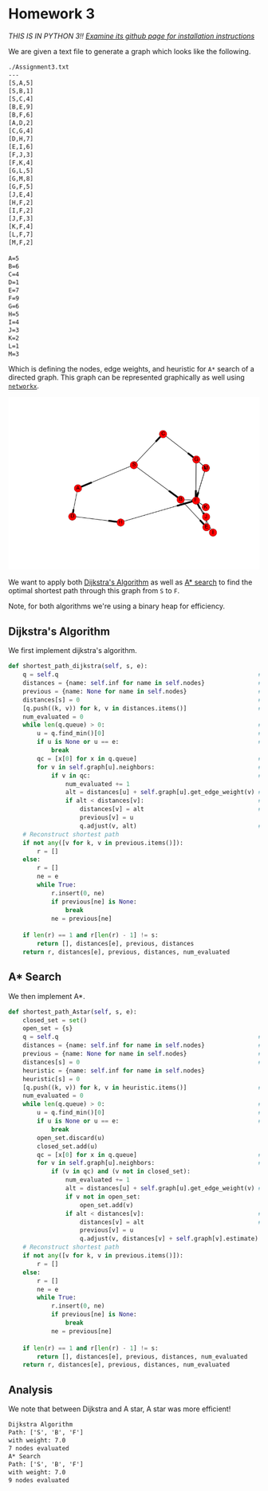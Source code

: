 # Homework 3

*THIS IS IN PYTHON 3!! [Examine its github page for installation
instructions](https://github.com/willzfarmer/CSCI3202)*

We are given a text file to generate a graph which looks like the following.

```
./Assignment3.txt
---
[S,A,5]
[S,B,1]
[S,C,4]
[B,E,9]
[B,F,6]
[A,D,2]
[C,G,4]
[D,H,7]
[E,I,6]
[F,J,3]
[F,K,4]
[G,L,5]
[G,M,8]
[G,F,5]
[J,E,4]
[H,F,2]
[I,F,2]
[J,F,3]
[K,F,4]
[L,F,7]
[M,F,2]

A=5
B=6
C=4
D=1
E=7
F=9
G=6
H=5
I=4
J=3
K=2
L=1
M=3
```

Which is defining the nodes, edge weights, and heuristic for `A*` search of a
directed graph. This graph can be represented graphically as well using
[`networkx`](https://networkx.github.io).

![png](./graph.png)

We want to apply both [Dijkstra's
Algorithm](https://en.wikipedia.org/wiki/Dijkstra%27s_algorithm) as well as
[A* search](https://en.wikipedia.org/wiki/A*_search_algorithm) to find the
optimal shortest path through this graph from `S` to `F`.

Note, for both algorithms we're using a binary heap for efficiency.

## Dijkstra's Algorithm

We first implement dijkstra's algorithm.

```python
def shortest_path_dijkstra(self, s, e):
    q = self.q                                                        # setup queue
    distances = {name: self.inf for name in self.nodes}               # set distances
    previous = {name: None for name in self.nodes}                    # Establish previous: [None, ...]
    distances[s] = 0                                                  # Set source distance as zero
    [q.push((k, v)) for k, v in distances.items()]                    # add everything to minheap
    num_evaluated = 0
    while len(q.queue) > 0:                                           # while we have things to look for
        u = q.find_min()[0]                                           # find the smallest weight so far
        if u is None or u == e:                                       # if one doesn't exist, or we're at the end, we're done
            break
        qc = [x[0] for x in q.queue]                                  # everything in queue
        for v in self.graph[u].neighbors:                             # examine neighbors of u
            if v in qc:                                               # if we haven't looked at this neighbor yet
                num_evaluated += 1
                alt = distances[u] + self.graph[u].get_edge_weight(v) # what's its distance?
                if alt < distances[v]:                                # if this distance is smaller than encountered so far
                    distances[v] = alt                                # set to current
                    previous[v] = u
                    q.adjust(v, alt)                                  # adjust minheap
    # Reconstruct shortest path
    if not any([v for k, v in previous.items()]):
        r = []
    else:
        r = []
        ne = e
        while True:
            r.insert(0, ne)
            if previous[ne] is None:
                break
            ne = previous[ne]

    if len(r) == 1 and r[len(r) - 1] != s:
        return [], distances[e], previous, distances
    return r, distances[e], previous, distances, num_evaluated
```

## A* Search

We then implement A*.

```python
def shortest_path_Astar(self, s, e):
    closed_set = set()
    open_set = {s}
    q = self.q                                                        # setup queue
    distances = {name: self.inf for name in self.nodes}               # set distances
    previous = {name: None for name in self.nodes}                    # Establish previous: [None, ...]
    distances[s] = 0                                                  # Set source distance as zero
    heuristic = {name: self.inf for name in self.nodes}
    heuristic[s] = 0
    [q.push((k, v)) for k, v in heuristic.items()]                    # add everything to minheap by heuristic
    num_evaluated = 0
    while len(q.queue) > 0:                                           # while we have things to look for
        u = q.find_min()[0]                                           # find the smallest weight so far
        if u is None or u == e:                                       # if one doesn't exist, or we're at the end, we're done
            break
        open_set.discard(u)
        closed_set.add(u)
        qc = [x[0] for x in q.queue]                                  # everything in queue
        for v in self.graph[u].neighbors:                             # examine neighbors of u
            if (v in qc) and (v not in closed_set):                                               # if we haven't looked at this neighbor yet
                num_evaluated += 1
                alt = distances[u] + self.graph[u].get_edge_weight(v) # what's its distance?
                if v not in open_set:
                    open_set.add(v)
                if alt < distances[v]:                                # if this distance is smaller than encountered so far
                    distances[v] = alt                                # set to current
                    previous[v] = u
                    q.adjust(v, distances[v] + self.graph[v].estimate)                                  # adjust minheap
    # Reconstruct shortest path
    if not any([v for k, v in previous.items()]):
        r = []
    else:
        r = []
        ne = e
        while True:
            r.insert(0, ne)
            if previous[ne] is None:
                break
            ne = previous[ne]

    if len(r) == 1 and r[len(r) - 1] != s:
        return [], distances[e], previous, distances, num_evaluated
    return r, distances[e], previous, distances, num_evaluated
```

## Analysis

We note that between Dijkstra and A star, A star was more efficient!

```
Dijkstra Algorithm
Path: ['S', 'B', 'F']
with weight: 7.0
7 nodes evaluated
A* Search
Path: ['S', 'B', 'F']
with weight: 7.0
9 nodes evaluated
```
